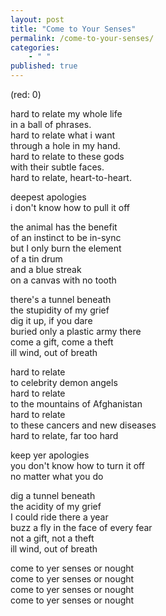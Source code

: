 ```yaml
---
layout: post
title: "Come to Your Senses"
permalink: /come-to-your-senses/
categories: 
    - " "
published: true
---
```


(red: 0)

hard to relate my whole life  
in a ball of phrases.  
hard to relate what i want   
through a hole in my hand.  
hard to relate to these gods   
with their subtle faces.  
hard to relate, heart-to-heart.  
  
deepest apologies  
i don't know how to pull it off  

the animal has the benefit  
of an instinct to be in-sync  
but I only burn the element  
of a tin drum   
and a blue streak  
on a canvas with no tooth  
  
there's a tunnel beneath  
the stupidity of my grief  
dig it up, if you dare  
buried only a plastic army there  
come a gift, come a theft  
ill wind, out of breath  
  
hard to relate   
to celebrity demon angels  
hard to relate   
to the mountains of Afghanistan   
hard to relate  
to these cancers and new diseases    
hard to relate, far too hard  
  
keep yer apologies  
you don't know how to turn it off  
no matter what you do  
  
dig a tunnel beneath  
the acidity of my grief  
I could ride there a year  
buzz a fly in the face of every fear   
not a gift, not a theft  
ill wind, out of breath   
  
come to yer senses or nought  
come to yer senses or nought  
come to yer senses or nought  
come to yer senses or nought  
